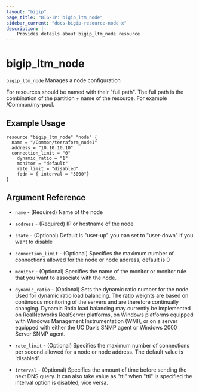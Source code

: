 ```yaml
---
layout: "bigip"
page_title: "BIG-IP: bigip_ltm_node"
sidebar_current: "docs-bigip-resource-node-x"
description: |-
    Provides details about bigip_ltm_node resource
---
```


# bigip\_ltm\_node

`bigip_ltm_node` Manages a node configuration

For resources should be named with their "full path". The full path is the combination of the partition + name of the resource. For example /Common/my-pool.


## Example Usage


```hcl
resource "bigip_ltm_node" "node" {
  name = "/Common/terraform_node1"
  address = "10.10.10.10"
  connection_limit = "0"
	dynamic_ratio = "1"
	monitor = "default"
	rate_limit = "disabled"
	fqdn = { interval = "3000"}
}

```      

## Argument Reference

* `name` - (Required) Name of the node

* `address` - (Required) IP or hostname of the node

* `state` - (Optional) Default is "user-up" you can set to "user-down" if you want to disable

* `connection_limit` - (Optional) Specifies the maximum number of connections allowed for the node or node address, default is 0

* `monitor` - (Optional) Specifies the name of the monitor or monitor rule that you want to associate with the node.

* `dynamic_ratio` - (Optional) Sets the dynamic ratio number for the node. Used for dynamic ratio load balancing. The ratio weights are based on continuous monitoring of the servers and are therefore continually changing. Dynamic Ratio load balancing may currently be implemented on RealNetworks RealServer platforms, on Windows platforms equipped with Windows Management Instrumentation (WMI), or on a server equipped with either the UC Davis SNMP agent or Windows 2000 Server SNMP agent.

* `rate_limit` - (Optional) Specifies the maximum number of connections per second allowed for a node or node address. The default value is 'disabled'.

* `interval` - (Optional) Specifies the amount of time before sending the next DNS query. It can also take value as "ttl" when "ttl" is specified the interval option is disabled, vice versa.
